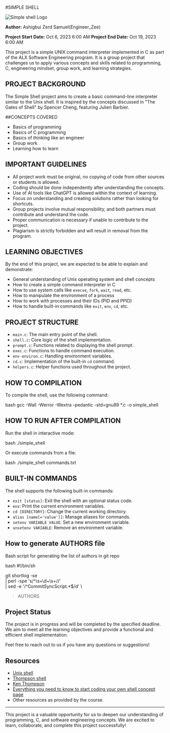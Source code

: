#SIMPLE SHELL

![Simple shell Logo](https://velog.velcdn.com/images/leejaylight/post/7d11ca3b-f182-4724-a91f-bc39691b249c/%EA%B7%B8%EB%A6%BC1.png)

**Author:** Ashigbui Zerd  Samuel(Engineer_Zee)

**Project Start Date:** Oct 6, 2023 6:00 AM
**Project End Date:** Oct 19, 2023 6:00 AM

This project is a simple UNIX command interpreter implemented in C as part of the ALX Software Engineering program. It is a group project that challenges us to apply various concepts and skills related to programming, C, engineering mindset, group work, and learning strategies.

## PROJECT BACKGROUND
The Simple Shell project aims to create a basic command-line interpreter similar to the Unix shell. It is inspired by the concepts discussed in "The Gates of Shell" by Spencer Cheng, featuring Julien Barbier.

##CONCEPTS COVERED

- Basics of programming
- Basics of C programming
- Basics of thinking like an engineer
- Group work
- Learning how to learn 

## IMPORTANT GUIDELINES

- All project work must be original, no copying of code from other sources or students is allowed.
- Coding should be done independently after understanding the concepts.
- Use of AI tools like ChatGPT is allowed within the context of learning.
- Focus on understanding and creating solutions rather than looking for shortcuts.
- Group projects involve mutual responsibility, and both partners must contribute and understand the code.
- Proper communication is necessary if unable to contribute to the project.
- Plagiarism is strictly forbidden and will result in removal from the program.

## LEARNING OBJECTIVES

By the end of this project, we are expected to be able to explain and demonstrate:

- General understanding of Unix operating system and shell concepts
- How to create a simple command interpreter in C
- How to use system calls like `execve`, `fork`, `wait`, `read`, etc.
- How to manipulate the environment of a process
- How to work with processes and their IDs (PID and PPID)
- How to handle built-in commands like `exit`, `env`, `cd`, etc.

## PROJECT STRUCTURE

- `main.c`: The main entry point of the shell.
- `shell.c`: Core logic of the shell implementation.
- `prompt.c`: Functions related to displaying the shell prompt.
- `exec.c`: Functions to handle command execution.
- `env-environ.c`: Handling environment variables.
- `cd.c`: Implementation of the built-in `cd` command.
- `helpers.c`: Helper functions used throughout the project.

## HOW  TO COMPILATION

To compile the shell, use the following command:

bash
gcc -Wall -Werror -Wextra -pedantic -std=gnu89 *.c -o simple_shell


## HOW TO RUN AFTER COMPILATION

Run the shell in interactive mode:

bash
./simple_shell


Or execute commands from a file:

bash
./simple_shell commands.txt


## BUILT-IN COMMANDS

The shell supports the following built-in commands:

- `exit [status]`: Exit the shell with an optional status code.
- `env`: Print the current environment variables.
- `cd [DIRECTORY]`: Change the current working directory.
- `alias [name[='value']]`: Manage aliases for commands.
- `setenv VARIABLE VALUE`: Set a new environment variable.
- `unsetenv VARIABLE`: Remove an environment variable.

## How to generate AUTHORS file

Bash script for generating the list of authors in git repo

bash
#!/bin/sh

git shortlog -se \
  | perl -spe 's/^\s+\d+\s+//' \
  | sed -e '/^CommitSyncScript.*$/d' \
  > AUTHORS
<!-- The generates our AUTHORS file  for the repo -->

## Project Status

The project is in progress and will be completed by the specified deadline. We aim to meet all the learning objectives and provide a functional and efficient shell implementation.

Feel free to reach out to us if you have any questions or suggestions!

## Resources

- [Unix shell](https://en.wikipedia.org/wiki/Unix_shell)
- [Thompson shell](https://en.wikipedia.org/wiki/Thompson_shell)
- [Ken Thompson](https://en.wikipedia.org/wiki/Ken_Thompson)
- [Everything you need to know to start coding your own shell concept page](https://intranet.alxswe.com/concepts/64)
- Other resources as provided by the course.

---

This project is a valuable opportunity for us to deepen our understanding of programming, C, and software engineering concepts. We are excited to learn, collaborate, and complete this project successfully!
